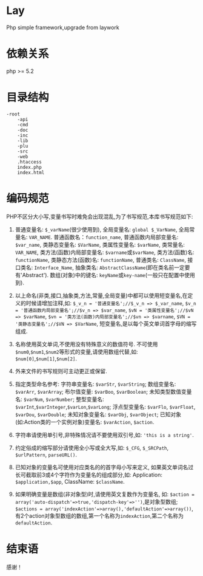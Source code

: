 Lay
===

Php simple framework,upgrade from laywork

依赖关系
===

php >= 5.2

目录结构
===

	-root
		-api
		-cmd
		-doc
		-inc
		-lib
		-plu
		-src
		-web
		.htaccess
		index.php
		index.html

编码规范
===

PHP不区分大小写,变量书写时难免会出现混乱,为了书写规范,本库书写规范如下:

1. 普通变量名: `$_varName`(很少使用到), 全局变量名: `global $_VarName`, 全局常量名: `VAR_NAME`. 普通函数名：`function_name`, 普通函数内局部变量名: `$var_name`, 类静态变量名: `$VarName`, 类属性变量名: `$varName`, 类常量名: `VAR_NAME`, 类方法(函数)内局部变量名: `$varname`或`$varName`, 类方法(函数)名: `functionName`, 类静态方法(函数)名: `functionName`, 普通类名: `ClassName`, 接口类名: `Interface_Name`, 抽象类名: `AbstractClassName`(即在类名前一定要有'Abstract'). 数组(对象)中的键名: `keyName`或`key-name`(一般只在配置中使用到).

2. 以上命名(非类,接口,抽象类,方法,常量,全局变量)中都可以使用短变量名,在定义的时候请增加注释,如: `$_v_n = '普通变量名';//$_v_n => $_var_name`, `$v_n = '普通函数内局部变量名';//$v_n => $var_name`, `$vN = '类属性变量名';//$vN => $varName`, `$vn = '类方法(函数)内局部变量名';//$vn => $varname`, `$VN = '类静态变量名';//$VN => $VarName`, 短变量名,是以每个英文单词首字母的缩写组成.

3. 名称使用英文单词,不使用没有特殊意义的数值符号. 不可使用`$num0`,`$num1`,`$num2`等形式的变量,请使用数组代替,如: `$num[0]`,`$num[1]`,`$num[2]`.

4. 外来文件的书写规则可主动更正或保留.

5. 指定类型命名参考: 字符串变量名: `$varStr`, `$varString`; 数组变量名: `$varArr`, `$varArray`; 布尔值变量: `$varBoo`, `$varBoolean`; 未知类型数值变量名: `$varNum`, `$varNumber`; 整型变量名: `$varInt`,`$varInteger`,`$varLon`,`$varLong`; 浮点型变量名: `$varFlo`, `$varFloat`, `$varDou`, `$varDouble`; 未知对象变量名: `$varObj`, `$varObject`; 已知对象(如:Action类的一个实例对象)变量名: `$varAction`, `$action`.

6. 字符串请使用单引号,非特殊情况请不要使用双引号,如: `'this is a string'`.

7. 约定俗成的缩写部分请使用全小写或全大写,如: `$_CFG`, `$_SRCPath`, `$urlPattern`, `parseURL()`.

8. 已知对象的变量名可使用对应类名的的首字母小写来定义, 如果英文单词名过长可截取前3或4个字符作为变量名的组成部分,如: Application: `$application,$app`, ClassName: `$className`.

9. 如果明确变量是数组(非对象型)时,请使用英文复数作为变量名, 如: `$action = array('auto-dispatch'=>true,'dispatch-key'=>'')`,是对象型数组; `$actions = array('indexAction'=>array(),'defaultAction'=>array())`,有2个action对象型数组的数组,第一个名称为`indexAction`,第二个名称为`defaultAction`.

结束语
===

感谢！